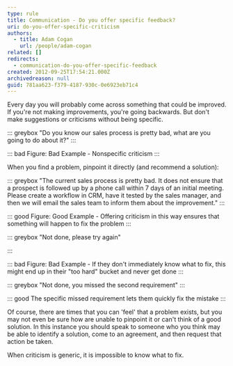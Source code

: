 ```yaml
---
type: rule
title: Communication - Do you offer specific feedback?
uri: do-you-offer-specific-criticism
authors:
  - title: Adam Cogan
    url: /people/adam-cogan
related: []
redirects:
  - communication-do-you-offer-specific-feedback
created: 2012-09-25T17:54:21.000Z
archivedreason: null
guid: 781aa623-f379-4187-930c-0e6923eb71c4
---
```

Every day you will probably come across something that could be improved. If you're not making improvements, you're going backwards. But don't make suggestions or criticisms without being specific.

<!--endintro-->

::: greybox
"Do you know our sales process is pretty bad, what are you going to do about it?"
:::

::: bad
Figure: Bad Example - Nonspecific criticism 
:::

When you find a problem, pinpoint it directly (and recommend a solution):

::: greybox
"The current sales process is pretty bad. It does not ensure that a prospect is followed up by a phone call within 7 days of an initial meeting. Please create a workflow in CRM, have it tested by the sales manager, and then we will email the sales team to inform them about the improvement."
:::

::: good
Figure: Good Example - Offering criticism in this way ensures that something will happen to fix the problem
:::

::: greybox
"Not done, please try again"

:::

::: bad
Figure: Bad Example - If they don't immediately know what to fix, this might end up in their "too hard" bucket and never get done
:::

::: greybox
"Not done, you missed the second requirement"
:::

::: good
The specific missed requirement lets them quickly fix the mistake
:::

Of course, there are times that you can 'feel' that a problem exists, but you may not even be sure how are unable to pinpoint it or can't think of a good solution. In this instance you should speak to someone who you think may be able to identify a solution, come to an agreement, and then request that action be taken.

When criticism is generic, it is impossible to know what to fix.

